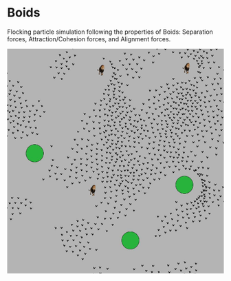 # Boids

Flocking particle simulation following the properties of Boids: Separation forces, Attraction/Cohesion forces, and Alignment forces.

![Boids](https://github.com/noahjpark/Boids/blob/master/images/SystemPicture2.JPG?raw=true)
